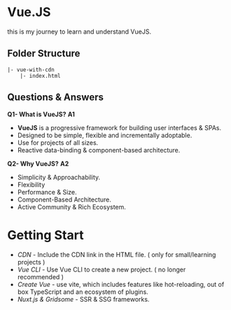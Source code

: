 # Vue.JS

this is my journey to learn and understand VueJS.

## Folder Structure
```
|- vue-with-cdn
    |- index.html
```

## Questions & Answers

**Q1- What is VueJS?**
**A1** 
- **VueJS** is a progressive framework for building user interfaces & SPAs. 
- Designed to be simple, flexible and incrementally adoptable. 
- Use for projects of all sizes. 
- Reactive data-binding & component-based architecture.

**Q2- Why VueJS?**
**A2** 
- Simplicity & Approachability.
- Flexibility
- Performance & Size.
- Component-Based Architecture.
- Active Community & Rich Ecosystem.

# Getting Start
- *CDN* - Include the CDN link in the HTML file. ( only for small/learning projects )
- *Vue CLI* - Use Vue CLI to create a new project. ( no longer recommended )
- *Create Vue* - use vite, which includes features like hot-reloading, out of box TypeScript and an ecosystem of plugins.
- *Nuxt.js & Gridsome* - SSR & SSG frameworks.